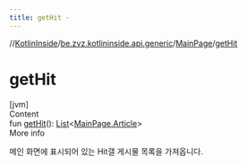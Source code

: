 ```yaml
---
title: getHit -
---
```

//[KotlinInside](../../index.md)/[be.zvz.kotlininside.api.generic](../index.md)/[MainPage](index.md)/[getHit](get-hit.md)



# getHit  
[jvm]  
Content  
fun [getHit](get-hit.md)(): [List](https://kotlinlang.org/api/latest/jvm/stdlib/kotlin.collections/-list/index.html)<[MainPage.Article](-article/index.md)>  
More info  


메인 화면에 표시되어 있는 Hit갤 게시물 목록을 가져옵니다.

  



